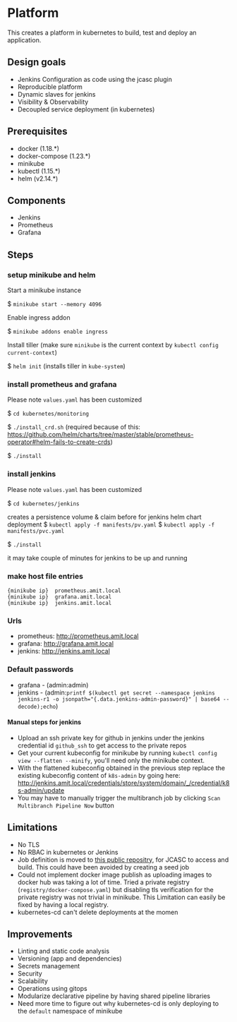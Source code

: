 # Platform
This creates a platform in kubernetes to build, test and deploy an application.

## Design goals
* Jenkins Configuration as code using the jcasc plugin
* Reproducible platform
* Dynamic slaves for jenkins
* Visibility & Observability
* Decoupled service deployment (in kubernetes) 

## Prerequisites
* docker (1.18.*)
* docker-compose (1.23.*)
* minikube
* kubectl (1.15.*)
* helm (v2.14.*)

## Components
* Jenkins
* Prometheus
* Grafana

## Steps

### setup minikube and helm

Start a minikube instance

$ `minikube start --memory 4096`

Enable ingress addon

$ `minikube addons enable ingress`

Install tiller (make sure `minikube` is the current context by `kubectl config current-context`)

$ `helm init` (installs tiller in `kube-system`)

### install prometheus and grafana

Please note `values.yaml` has been customized

$ `cd kubernetes/monitoring`

$ `./install_crd.sh` (required because of this: https://github.com/helm/charts/tree/master/stable/prometheus-operator#helm-fails-to-create-crds)

$ `./install`


### install jenkins

Please note `values.yaml` has been customized

$ `cd kubernetes/jenkins`

creates a persistence volume & claim before for jenkins helm chart deployment
$ `kubectl apply -f manifests/pv.yaml` 
$ `kubectl apply -f manifests/pvc.yaml`

$ `./install`

it may take couple of minutes for jenkins to be up and running 

### make host file entries

```$xslt
{minikube ip}  prometheus.amit.local
{minikube ip}  grafana.amit.local
{minikube ip}  jenkins.amit.local
```

### Urls
* prometheus: http://prometheus.amit.local
* grafana: http://grafana.amit.local
* jenkins: http://jenkins.amit.local

### Default passwords

* grafana - (admin:admin)
* jenkins - (admin:`printf $(kubectl get secret --namespace jenkins jenkins-r1 -o jsonpath="{.data.jenkins-admin-password}" | base64 --decode);echo`)

#### Manual steps for jenkins
* Upload an ssh private key for github in jenkins under the jenkins credential id `github_ssh` to get access to the private repos
* Get your current kubeconfig for minikube by running `kubectl config view --flatten --minify`, you'll need only the minikube context.
* With the flattened kubeconfig obtained in the previous step replace the existing kubeconfig content of `k8s-admin` by going here: http://jenkins.amit.local/credentials/store/system/domain/_/credential/k8s-admin/update
* You may have to manually trigger the multibranch job by clicking `Scan Multibranch Pipeline Now` button


## Limitations
* No TLS
* No RBAC in kubernetes or Jenkins
* Job definition is moved to [this public repositry](https://github.com/amit242/jobdsl/blob/master/app.dsl), for JCASC to access and build. This could have been avoided by creating a seed job
* Could not implement docker image publish as uploading images to docker hub was taking a lot of time. Tried a private registry (`registry/docker-compose.yaml`) but disabling tls verification for the private registry was not trivial in minikube. This Limitation can easily be fixed by having a local registry.
* kubernetes-cd can't delete deployments at the momen

## Improvements 
* Linting and static code analysis
* Versioning (app and dependencies)
* Secrets management
* Security
* Scalability
* Operations using gitops
* Modularize declarative pipeline by having shared pipeline libraries
* Need more time to figure out why kubernetes-cd is only deploying to the `default` namespace of minikube


